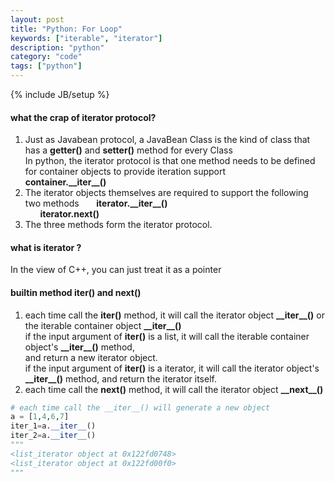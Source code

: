 ```yaml
---
layout: post
title: "Python: For Loop"
keywords: ["iterable", "iterator"]
description: "python"
category: "code"
tags: ["python"]
---
```

{% include JB/setup %}


#### what the crap of iterator protocol?
1. Just as Javabean protocol, a JavaBean Class is  the kind of class that has a **getter()** and **setter()** method for every Class <br />
In python, the iterator protocol is that one method needs to be defined for container objects to provide iteration support <br />
**container.\_\_iter\_\_()**
2. The iterator objects themselves are required to support the following two methods
&nbsp;&nbsp;&nbsp;&nbsp;&nbsp;&nbsp;**iterator.\_\_iter\_\_()** <br />
&nbsp;&nbsp;&nbsp;&nbsp;&nbsp;&nbsp;**iterator.next()**
3. The three methods form the iterator protocol.

#### what is iterator ?
In the view of C++, you can just treat it as a pointer


#### builtin method **iter()** and **next()**
1. each time call the **iter()** method, it will call the iterator object **\_\_iter\_\_()** or the iterable container object **\_\_iter\_\_()** <br />
if the input argument of **iter()** is a list, it will call the iterable container object's **\_\_iter\_\_()** method, <br />
and return a new iterator object. <br />
if the input argument of **iter()** is a iterator, it will call the iterator object's **\_\_iter\_\_()** method,
and return the iterator itself. <br />
2. each time call the **next()** method, it will call the iterator object **\_\_next\_\_()**


```python
# each time call the __iter__() will generate a new object
a = [1,4,6,7]
iter_1=a.__iter__()
iter_2=a.__iter__()
"""
<list_iterator object at 0x122fd0748>
<list_iterator object at 0x122fd00f0>
"""
```



